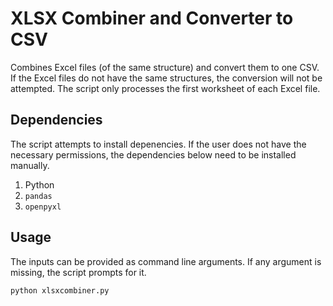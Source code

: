 # XLSX Combiner and Converter to CSV
Combines Excel files (of the same structure) and convert them to one CSV.  If the Excel files do not have the same structures, the conversion will not be attempted.  The script only processes the first worksheet of each Excel file.

## Dependencies
The script attempts to install depenencies.  If the user does not have the necessary permissions, the dependencies below need to be installed manually.
1. Python
2. `pandas`
3. `openpyxl`

## Usage
The inputs can be provided as command line arguments.  If any argument is missing, the script prompts for it.

`python xlsxcombiner.py`
